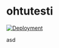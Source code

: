 # ohtutesti
[![Deployment](https://github.com/ktatu/ohtutesti/actions/workflows/main.yml/badge.svg)](https://github.com/ktatu/ohtutesti/blob/main/.github/workflows/main.yml)

asd
